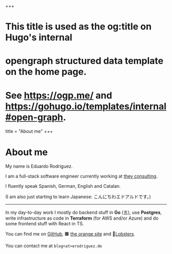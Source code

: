 +++
# This title is used as the og:title on Hugo's internal
# opengraph structured data template on the home page.
# See https://ogp.me/ and https://gohugo.io/templates/internal#open-graph.
title = "About me"
+++

# About me

My name is Eduardo Rodriguez.

I am a full-stack software engineer currently working at [they consulting](https://www.they-consulting.de/).

I fluently speak Spanish, German, English and Catalan.

(I am also just starting to learn Japanese: こんにちわエドアルドです。)

---

In my day-to-day work I mostly do backend stuff in **Go** (五), use **Postgres**, write infrastructure as code in **Terraform** (for AWS and/or Azure) and do some frontend stuff with React in TS.

You can find me on [GitHub](https://github.com/erodrigufer), 🟧 [the orange site](https://news.ycombinator.com/user?id=RapperWhoMadeIt) and 🦞[Lobsters](https://lobste.rs/~eduard).

You can contact me at `blog<at>erodriguez.de`
